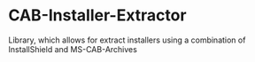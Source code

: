 # CAB-Installer-Extractor
Library, which allows for extract installers using a combination of InstallShield and MS-CAB-Archives
